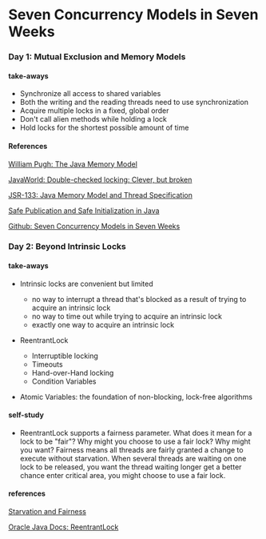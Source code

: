 # Seven Concurrency Models in Seven Weeks

### Day 1: Mutual Exclusion and Memory Models

#### take-aways

* Synchronize all access to shared variables
* Both the writing and the reading threads need to use synchronization
* Acquire multiple locks in a fixed, global order
* Don't call alien methods while holding a lock
* Hold locks for the shortest possible amount of time

#### References

[William Pugh: The Java Memory Model](http://www.cs.umd.edu/~pugh/java/memoryModel/)

[JavaWorld: Double-checked locking: Clever, but broken](https://www.javaworld.com/article/2074979/java-concurrency/double-checked-locking--clever--but-broken.html)

[JSR-133: Java Memory Model and Thread Specification](https://www.cs.umd.edu/~pugh/java/memoryModel/jsr133.pdf)

[Safe Publication and Safe Initialization in Java](https://shipilev.net/blog/2014/safe-public-construction/)

[Github: Seven Concurrency Models in Seven Weeks](https://github.com/ZhengHe-MD/seven-concurrency-models-in-seven-weeks)

### Day 2: Beyond Intrinsic Locks

#### take-aways

* Intrinsic locks are convenient but limited
  * no way to interrupt a thread that's blocked as a result of trying to acquire an intrinsic lock
  * no way to time out while trying to acquire an intrinsic lock
  * exactly one way to acquire an intrinsic lock

* ReentrantLock
  * Interruptible locking
  * Timeouts
  * Hand-over-Hand locking
  * Condition Variables
* Atomic Variables: the foundation of non-blocking, lock-free algorithms

#### self-study

* ReentrantLock supports a fairness parameter. What does it mean for a lock to be "fair"? Why might you choose to use a fair lock? Why might you want?
  Fairness means all threads are fairly granted a change to execute without starvation. When several threads are waiting on one lock to be released, you want the thread waiting longer get a better chance enter critical area, you might choose to use a fair lock.

#### references

[Starvation and Fairness](http://tutorials.jenkov.com/java-concurrency/starvation-and-fairness.html)

[Oracle Java Docs: ReentrantLock](https://docs.oracle.com/javase/7/docs/api/java/util/concurrent/locks/ReentrantLock.html)



